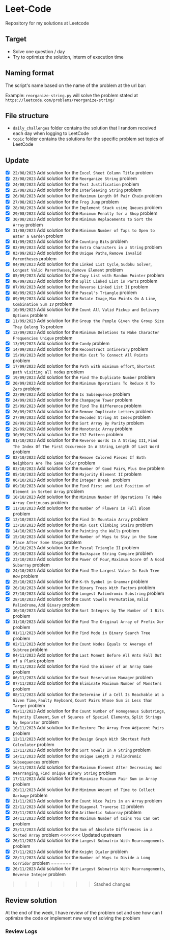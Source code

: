 # Leet-Code

Repository for my solutions at Leetcode

## Target

- Solve one question / day
- Try to optimize the solution, interm of execution time

## Naming format

The script's name based on the name of the problem at the url bar:

Example: `reorganize-string.py` will solve the problem stated at `https://leetcode.com/problems/reorganize-string/`

## File structure

- `daily_challenges` folder contains the solution that I random received each day when logging to LeetCode
- `topic` folder contains the solutions for the specific problem set topics of LeetCode

## Update

- [x] `22/08/2023` Add solution for the `Excel Sheet Column Title` problem
- [x] `23/08/2023` Add solution for the `Reorganize String` problem
- [x] `24/08/2023` Add solution for the `Text Justification` problem
- [x] `25/08/2023` Add solution for the `Interleaving String` problem
- [x] `26/08/2023` Add solution for the `Maximum Length Of Pair Chain` problem
- [x] `27/08/2023` Add solution for the `Frog Jump` problem
- [x] `28/08/2023` Add solution for the `Implement Stack using Queues` problem
- [x] `29/08/2023` Add solution for the `Minimum Penalty for a Shop` problem
- [x] `30/08/2023` Add solution for the `Minimum Replacements to Sort the Array` problem
- [x] `31/08/2023` Add solution for the `Minimum Number of Taps to Open to Water a Garden` problem
- [x] `01/09/2023` Add solution for the `Counting Bits` problem
- [x] `02/09/2023` Add solution for the `Extra Characters in a String` problem
- [x] `03/09/2023` Add solution for the `Unique Paths`, `Remove Invalid Parentheses` problem
- [x] `04/09/2023` Add solution for the `Linked List Cycle`, `Sudoku Solver`, `Longest Valid Parentheses`, `Remove Element` problem
- [x] `05/09/2023` Add solution for the `Copy List with Random Pointer` problem
- [x] `06/09/2023` Add solution for the `Split Linked List in Parts` problem
- [x] `07/09/2023` Add solution for the `Reverse Linked List II` problem
- [x] `08/09/2023` Add solution for the `Pascal's Triangle` problem
- [x] `09/09/2023` Add solution for the `Rotate Image`, `Max Points On A Line`, `Combination Sum IV` problem
- [x] `10/09/2023` Add solution for the `Count All Valid Pickup and Delivery Options` problem
- [x] `11/09/2023` Add solution for the `Group the People Given the Group Size They Belong To` problem
- [x] `12/09/2023` Add solution for the `Minimum Deletions to Make Character Frequencies Unique` problem
- [x] `13/09/2023` Add solution for the `Candy` problem
- [x] `14/09/2023` Add solution for the `Reconstruct Intinerary` problem
- [x] `15/09/2023` Add solution for the `Min Cost To Connect All Points` problem
- [x] `17/09/2023` Add solution for the `Path with minimum effort`, `Shortest path visiting all nodes` problem
- [x] `19/09/2023` Add solution for the `Find The Duplicate Number` problem
- [x] `20/09/2023` Add solution for the `Minimum Operations To Reduce X To Zero` problem
- [x] `22/09/2023` Add solution for the `Is Subsequence` problem
- [x] `24/09/2023` Add solution for the `Champagne Tower` problem
- [x] `25/09/2023` Add solution for the `Find The Difference` problem
- [x] `26/09/2023` Add solution for the `Remove Duplicate Letters` problem
- [x] `27/09/2023` Add solution for the `Decoded String At Index` problem
- [x] `28/09/2023` Add solution for the `Sort Array By Parity` problem
- [x] `29/09/2023` Add solution for the `Monotonic Array` problem
- [x] `30/09/2023` Add solution for the `132 Pattern` problem
- [x] `01/10/2023` Add solution for the `Reverse Words In A String III`, `Find The Index Of The First Occurence In A String`, `Length Of Last Word` problem
- [x] `02/10/2023` Add solution for the `Remove Colored Pieces If Both Neighbors Are The Same Color` problem
- [x] `03/10/2023` Add solution for the `Number Of Good Pairs`, `Plus One` problem
- [x] `05/10/2023` Add solution for the `Majority Element II` problem
- [x] `06/10/2023` Add solution for the `Integer Break ` problem
- [x] `09/10/2023` Add solution for the `Find First and Last Position of Element in Sorted Array` problem
- [x] `10/10/2023` Add solution for the `Minimum Number Of Operations To Make Array Continuous` problem
- [x] `11/10/2023` Add solution for the `Number of Flowers in Full Bloom` problem
- [x] `12/10/2023` Add solution for the `Find In Mountain Array` problem
- [x] `13/10/2023` Add solution for the `Min Cost Climbing Stairs` problem
- [x] `14/10/2023` Add solution for the `Painting the Walls` problem
- [x] `15/10/2023` Add solution for the `Number of Ways to Stay in the Same Place After Some Steps` problem
- [x] `16/10/2023` Add solution for the `Pascal Triangle II` problem
- [x] `19/10/2023` Add solution for the `Backspace String Compare` problem
- [x] `23/10/2023` Add solution for the `Power Of Four`, `Maximum Score Of A Good Subarray` problem
- [x] `24/10/2023` Add solution for the `Find The Largest Value In Each Tree Row` problem
- [x] `25/10/2023` Add solution for the `K-th Symbol in Grammar` problem
- [x] `26/10/2023` Add solution for the `Binary Trees With Factors` problem
- [x] `27/10/2023` Add solution for the `Longest Palindromic Substring` problem
- [x] `28/10/2023` Add solution for the `Count Vowels Permutation`, `Valid Palindrome`, `Add Binary` problem
- [x] `30/10/2023` Add solution for the `Sort Integers by The Number of 1 Bits` problem
- [x] `31/10/2023` Add solution for the `Find The Original Array of Prefix Xor` problem
- [x] `01/11/2023` Add solution for the `Find Mode in Binary Search Tree` problem
- [x] `02/11/2023` Add solution for the `Count Nodes Equals to Average of Subtree` problem
- [x] `04/11/2023` Add solution for the `Last Moment Before All Ants Fall Out of a Plank` problem
- [x] `05/11/2023` Add solution for the `Find the Winner of an Array Game` problem
- [x] `06/11/2023` Add solution for the `Seat Reservation Manager` problem
- [x] `07/11/2023` Add solution for the `Eliminate Maximum Number of Monsters` problem
- [x] `08/11/2023` Add solution for the `Determine if a Cell Is Reachable at a Given Time`, `Faulty Keyboard`, `Count Pairs Whose Sum is Less than Target` problem
- [x] `09/11/2023` Add solution for the `Count Number of Homogenous Substrings`, `Majority Element`, `Sum of Squares of Special Elements`, `Split Strings by Separator` problem
- [x] `10/11/2023` Add solution for the `Restore The Array From Adjacent Pairs` problem
- [x] `12/11/2023` Add solution for the `Design Graph With Shortest Path Calculator` problem
- [x] `13/11/2023` Add solution for the `Sort Vowels In A String` problem
- [x] `14/11/2023` Add solution for the `Unique Length 3 Palindromic Subsequences` problem
- [x] `16/11/2023` Add solution for the `Maximum Element After Decreasing And Rearranging`, `Find Unique Binary String` problem
- [x] `17/11/2023` Add solution for the `Minimize Maximum Pair Sum in Array` problem
- [x] `20/11/2023` Add solution for the `Minimum Amount of Time to Collect Garbage` problem
- [x] `21/11/2023` Add solution for the `Count Nice Pairs in an Array` problem
- [x] `22/11/2023` Add solution for the `Diagonal Traverse II` problem
- [x] `23/11/2023` Add solution for the `Arithmetic Subarray` problem
- [x] `24/11/2023` Add solution for the `Maximum Number of Coins You Can Get` problem
- [x] `25/11/2023` Add solution for the `Sum of Absolute Differences in a Sorted Array` problem
<<<<<<< Updated upstream
- [x] `26/11/2023` Add solution for the `Largest Submatrix With Rearrangements` problem
- [x] `27/11/2023` Add solution for the `Knight Dialer` problem
- [x] `28/11/2023` Add solution for the `Number of Ways to Divide a Long Corridor` problem
=======
- [x] `26/11/2023` Add solution for the `Largest Submatrix With Rearrangements`, `Reverse Integer` problem
>>>>>>> Stashed changes

## Review solution

At the end of the week, I have review of the problem set and see how can I optimize the code or implement new way of solving the problem

### Review Logs
